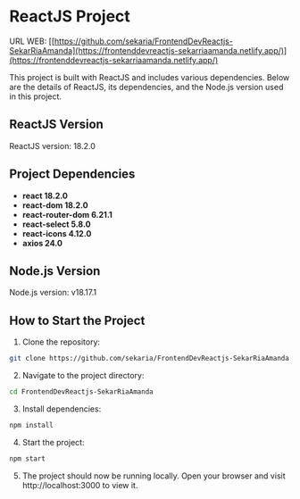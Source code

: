 # ReactJS Project
URL WEB: [[https://github.com/sekaria/FrontendDevReactjs-SekarRiaAmanda](https://frontenddevreactjs-sekarriaamanda.netlify.app/)](https://frontenddevreactjs-sekarriaamanda.netlify.app/)


This project is built with ReactJS and includes various dependencies. Below are the details of ReactJS, its dependencies, and the Node.js version used in this project.

## ReactJS Version

ReactJS version: 18.2.0

## Project Dependencies

- **react 18.2.0**
- **react-dom 18.2.0**
- **react-router-dom 6.21.1**
- **react-select 5.8.0**
- **react-icons 4.12.0**
- **axios 24.0**

## Node.js Version

Node.js version: v18.17.1

## How to Start the Project

1. Clone the repository:
```bash
git clone https://github.com/sekaria/FrontendDevReactjs-SekarRiaAmanda.git
```
2. Navigate to the project directory:
```bash
cd FrontendDevReactjs-SekarRiaAmanda
```
3. Install dependencies:
```bash
npm install
```
4. Start the project:
```bash
npm start
```
5. The project should now be running locally. Open your browser and visit http://localhost:3000 to view it.
